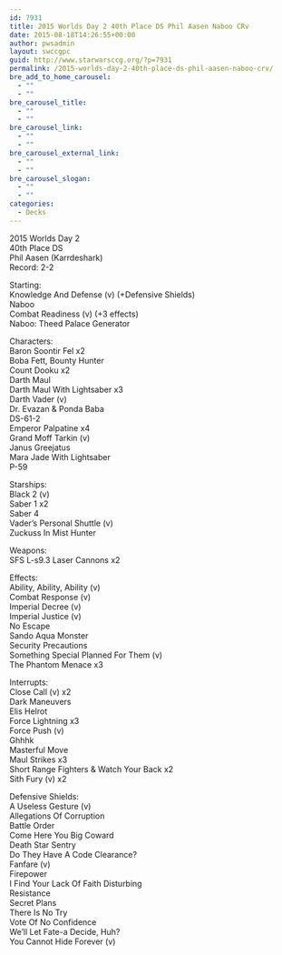 ```yaml
---
id: 7931
title: 2015 Worlds Day 2 40th Place DS Phil Aasen Naboo CRv
date: 2015-08-18T14:26:55+00:00
author: pwsadmin
layout: swccgpc
guid: http://www.starwarsccg.org/?p=7931
permalink: /2015-worlds-day-2-40th-place-ds-phil-aasen-naboo-crv/
bre_add_to_home_carousel:
  - ""
  - ""
bre_carousel_title:
  - ""
  - ""
bre_carousel_link:
  - ""
  - ""
bre_carousel_external_link:
  - ""
  - ""
bre_carousel_slogan:
  - ""
  - ""
categories:
  - Decks
---
```

2015 Worlds Day 2  
40th Place DS  
Phil Aasen (Karrdeshark)  
Record: 2-2

Starting:  
Knowledge And Defense (v) (+Defensive Shields)  
Naboo  
Combat Readiness (v) (+3 effects)  
Naboo: Theed Palace Generator

Characters:  
Baron Soontir Fel x2  
Boba Fett, Bounty Hunter  
Count Dooku x2  
Darth Maul  
Darth Maul With Lightsaber x3  
Darth Vader (v)  
Dr. Evazan & Ponda Baba  
DS-61-2  
Emperor Palpatine x4  
Grand Moff Tarkin (v)  
Janus Greejatus  
Mara Jade With Lightsaber  
P-59

Starships:  
Black 2 (v)  
Saber 1 x2  
Saber 4  
Vader&#8217;s Personal Shuttle (v)  
Zuckuss In Mist Hunter

Weapons:  
SFS L-s9.3 Laser Cannons x2

Effects:  
Ability, Ability, Ability (v)  
Combat Response (v)  
Imperial Decree (v)  
Imperial Justice (v)  
No Escape  
Sando Aqua Monster  
Security Precautions  
Something Special Planned For Them (v)  
The Phantom Menace x3

Interrupts:  
Close Call (v) x2  
Dark Maneuvers  
Elis Helrot  
Force Lightning x3  
Force Push (v)  
Ghhhk  
Masterful Move  
Maul Strikes x3  
Short Range Fighters & Watch Your Back x2  
Sith Fury (v) x2

Defensive Shields:  
A Useless Gesture (v)  
Allegations Of Corruption  
Battle Order  
Come Here You Big Coward  
Death Star Sentry  
Do They Have A Code Clearance?  
Fanfare (v)  
Firepower  
I Find Your Lack Of Faith Disturbing  
Resistance  
Secret Plans  
There Is No Try  
Vote Of No Confidence  
We&#8217;ll Let Fate-a Decide, Huh?  
You Cannot Hide Forever (v)